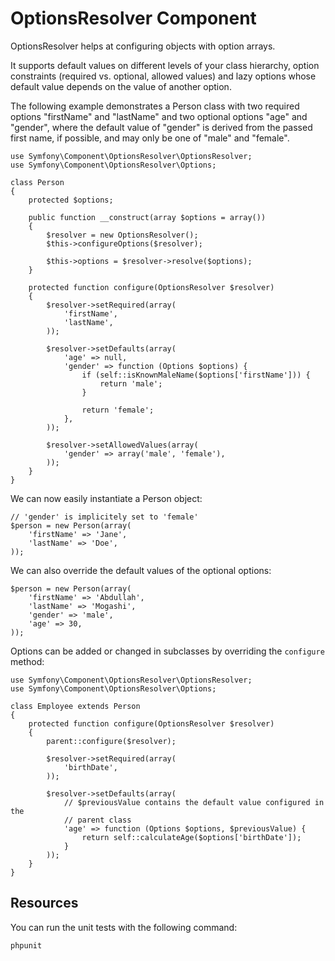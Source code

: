 OptionsResolver Component
======================

OptionsResolver helps at configuring objects with option arrays.

It supports default values on different levels of your class hierarchy,
option constraints (required vs. optional, allowed values) and lazy options
whose default value depends on the value of another option.

The following example demonstrates a Person class with two required options
"firstName" and "lastName" and two optional options "age" and "gender", where
the default value of "gender" is derived from the passed first name, if
possible, and may only be one of "male" and "female".

    use Symfony\Component\OptionsResolver\OptionsResolver;
    use Symfony\Component\OptionsResolver\Options;

    class Person
    {
        protected $options;

        public function __construct(array $options = array())
        {
            $resolver = new OptionsResolver();
            $this->configureOptions($resolver);

            $this->options = $resolver->resolve($options);
        }

        protected function configure(OptionsResolver $resolver)
        {
            $resolver->setRequired(array(
                'firstName',
                'lastName',
            ));

            $resolver->setDefaults(array(
                'age' => null,
                'gender' => function (Options $options) {
                    if (self::isKnownMaleName($options['firstName'])) {
                        return 'male';
                    }

                    return 'female';
                },
            ));

            $resolver->setAllowedValues(array(
                'gender' => array('male', 'female'),
            ));
        }
    }

We can now easily instantiate a Person object:

    // 'gender' is implicitely set to 'female'
    $person = new Person(array(
        'firstName' => 'Jane',
        'lastName' => 'Doe',
    ));

We can also override the default values of the optional options:

    $person = new Person(array(
        'firstName' => 'Abdullah',
        'lastName' => 'Mogashi',
        'gender' => 'male',
        'age' => 30,
    ));

Options can be added or changed in subclasses by overriding the `configure`
method:

    use Symfony\Component\OptionsResolver\OptionsResolver;
    use Symfony\Component\OptionsResolver\Options;

    class Employee extends Person
    {
        protected function configure(OptionsResolver $resolver)
        {
            parent::configure($resolver);

            $resolver->setRequired(array(
                'birthDate',
            ));

            $resolver->setDefaults(array(
                // $previousValue contains the default value configured in the
                // parent class
                'age' => function (Options $options, $previousValue) {
                    return self::calculateAge($options['birthDate']);
                }
            ));
        }
    }



Resources
---------

You can run the unit tests with the following command:

    phpunit
